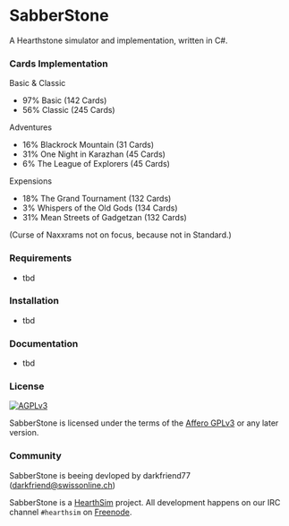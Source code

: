 # SabberStone

A Hearthstone simulator and implementation, written in C#.

### Cards Implementation

Basic & Classic
* 97% Basic (142 Cards)
* 56% Classic (245 Cards)

Adventures
* 16% Blackrock Mountain (31 Cards)
* 31% One Night in Karazhan (45 Cards)
*  6% The League of Explorers (45 Cards)

Expensions
* 18% The Grand Tournament (132 Cards)
*  3% Whispers of the Old Gods (134 Cards)
* 31% Mean Streets of Gadgetzan (132 Cards)

(Curse of Naxxrams not on focus, because not in Standard.)

### Requirements

* tbd

### Installation

* tbd

### Documentation

* tbd

### License

[![AGPLv3](https://www.gnu.org/graphics/agplv3-88x31.png)](http://choosealicense.com/licenses/agpl-3.0/)

SabberStone is licensed under the terms of the
[Affero GPLv3](https://www.gnu.org/licenses/agpl-3.0.en.html) or any later version.

### Community

SabberStone is beeing devloped by darkfriend77 (darkfriend@swissonline.ch)

SabberStone is a [HearthSim](http://hearthsim.info) project. All development
happens on our IRC channel `#hearthsim` on [Freenode](https://freenode.net).
